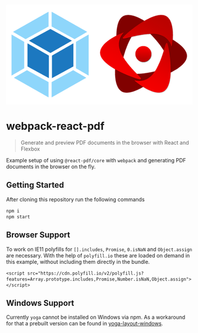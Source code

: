 <p align="center">
  <img src="https://raw.githubusercontent.com/naminho/webpack-react-pdf/master/src/logo.png" alt="webpack-react-pdf">
</p>

# webpack-react-pdf

> Generate and preview PDF documents in the browser with React and Flexbox

Example setup of using `@react-pdf/core` with `webpack` and generating PDF
documents in the browser on the fly.

## Getting Started

After cloning this repository run the following commands

```
npm i
npm start
```

## Browser Support

To work on IE11 polyfills for `[].includes`, `Promise`, `0.isNaN` and
`Object.assign` are necessary. With the help of `polyfill.io` these are loaded
on demand in this example, without including them directly in the bundle.

```
<script src="https://cdn.polyfill.io/v2/polyfill.js?features=Array.prototype.includes,Promise,Number.isNaN,Object.assign"></script>
```

## Windows Support

Currently `yoga` cannot be installed on Windows via npm. As a workaround for
that a prebuilt version can be found in
[yoga-layout-windows](https://github.com/naminho/yoga-layout-windows).
